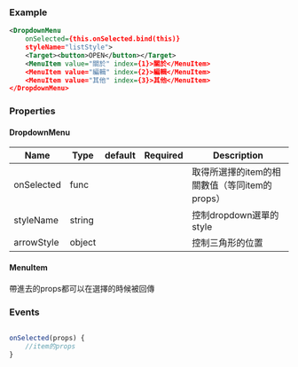 ### Example
``` xml
<DropdownMenu
	onSelected={this.onSelected.bind(this)}
	styleName="listStyle">
	<Target><button>OPEN</button></Target>
	<MenuItem value="關於" index={1}>關於</MenuItem>
	<MenuItem value="編輯" index={2}>編輯</MenuItem>
	<MenuItem value="其他" index={3}>其他</MenuItem>
</DropdownMenu>
```
### Properties

#### DropdownMenu
|Name|Type|default|Required|Description|
|-------|--------|------|------|---|
|onSelected|func|||取得所選擇的item的相關數值（等同item的props）|
|styleName|string|||控制dropdown選單的style|
|arrowStyle|object|||控制三角形的位置|

#### MenuItem

帶進去的props都可以在選擇的時候被回傳

### Events

``` js

onSelected(props) {
	//item的props		
}
```